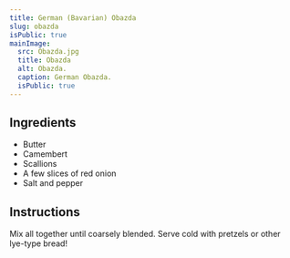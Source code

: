 ```yaml
---
title: German (Bavarian) Obazda
slug: obazda
isPublic: true
mainImage:
  src: Obazda.jpg
  title: Obazda
  alt: Obazda.
  caption: German Obazda.
  isPublic: true
---
```

## Ingredients
- Butter
- Camembert
- Scallions
- A few slices of red onion
- Salt and pepper

## Instructions
Mix all together until coarsely blended. 
Serve cold with pretzels or other lye-type bread!